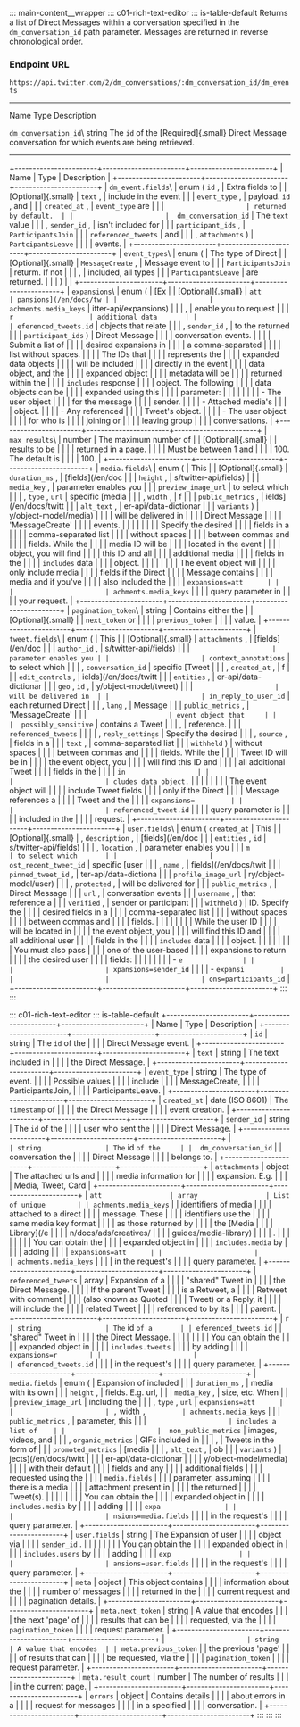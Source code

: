 ::: main-content__wrapper
::: c01-rich-text-editor
::: is-table-default
Returns a list of Direct Messages within a conversation specified in the
` dm_conversation_id ` path parameter. Messages are returned in reverse
chronological order.

### Endpoint URL

` https://api.twitter.com/2/dm_conversations/:dm_conversation_id/dm_events `

  ------------------------- ----------------------- -----------------------
  Name                      Type                    Description

  ` dm_conversation_id `\   string                  The ` id ` of the
  [Required]{.small}                                Direct Message
                                                    conversation for which
                                                    events are being
                                                    retrieved.
  ------------------------- ----------------------- -----------------------

+-----------------------+-----------------------+-----------------------+
| Name                  | Type                  | Description           |
+-----------------------+-----------------------+-----------------------+
| ` dm_event.fields `\  | enum ( ` id ` ,       | Extra fields to       |
| [Optional]{.small}    | ` text ` ,            | include in the event  |
|                       | ` event_type ` ,      | payload. ` id ` , and |
|                       | ` created_at ` ,      | ` event_type ` are    |
|                       | `                     | returned by default.  |
|                       |  dm_conversation_id ` | The ` text ` value    |
|                       | , ` sender_id ` ,     | isn\'t included for   |
|                       | ` participant_ids ` , | ` ParticipantsJoin `  |
|                       | ` referenced_tweets ` | and                   |
|                       | , ` attachments ` )   | ` PartcipantsLeave `  |
|                       |                       | events.               |
+-----------------------+-----------------------+-----------------------+
| ` event_types `\      | enum (                | The type of Direct    |
| [Optional]{.small}    | ` MessageCreate ` ,   | Message event to      |
|                       | ` ParticipantsJoin `  | returm. If not        |
|                       | ,                     | included, all types   |
|                       | ` ParticipantsLeave ` | are returned.         |
|                       | )                     |                       |
+-----------------------+-----------------------+-----------------------+
| ` expansions `\       | enum (                | [Ex                   |
| [Optional]{.small}    | ` att                 | pansions](/en/docs/tw |
|                       | achments.media_keys ` | itter-api/expansions) |
|                       | ,                     | enable you to request |
|                       | ` r                   | additional data       |
|                       | eferenced_tweets.id ` | objects that relate   |
|                       | , ` sender_id ` ,     | to the returned       |
|                       | ` participant_ids ` ) | Direct Message        |
|                       |                       | conversation events.  |
|                       |                       | Submit a list of      |
|                       |                       | desired expansions in |
|                       |                       | a comma-separated     |
|                       |                       | list without spaces.  |
|                       |                       | The IDs that          |
|                       |                       | represents the        |
|                       |                       | expanded data objects |
|                       |                       | will be included      |
|                       |                       | directly in the event |
|                       |                       | data object, and the  |
|                       |                       | expanded object       |
|                       |                       | metadata will be      |
|                       |                       | returned within the   |
|                       |                       | ` includes ` response |
|                       |                       | object. The following |
|                       |                       | data objects can be   |
|                       |                       | expanded using this   |
|                       |                       | parameter:            |
|                       |                       |                       |
|                       |                       | -   The user object   |
|                       |                       |     for the message   |
|                       |                       |     sender.           |
|                       |                       | -   Attached media\'s |
|                       |                       |     object.           |
|                       |                       | -   Any referenced    |
|                       |                       |     Tweet\'s object.  |
|                       |                       | -   The user object   |
|                       |                       |     for who is        |
|                       |                       |     joining or        |
|                       |                       |     leaving group     |
|                       |                       |     conversations.    |
+-----------------------+-----------------------+-----------------------+
| ` max_results `\      | number                | The maximum number of |
| [Optional]{.small}    |                       | results to be         |
|                       |                       | returned in a page.   |
|                       |                       | Must be between 1 and |
|                       |                       | 100. The default is   |
|                       |                       | 100.                  |
+-----------------------+-----------------------+-----------------------+
| ` media.fields `\     | enum (                | This                  |
| [Optional]{.small}    | ` duration_ms ` ,     | [fields](/en/doc      |
|                       | ` height ` ,          | s/twitter-api/fields) |
|                       | ` media_key ` ,       | parameter enables you |
|                       | ` preview_image_url ` | to select which       |
|                       | , ` type ` , ` url `  | specific [media       |
|                       | , ` width ` ,         | f                     |
|                       | ` public_metrics ` ,  | ields](/en/docs/twitt |
|                       | ` alt_text ` ,        | er-api/data-dictionar |
|                       | ` variants ` )        | y/object-model/media) |
|                       |                       | will be delivered in  |
|                       |                       | Direct Message        |
|                       |                       | \'MessageCreate\'     |
|                       |                       | events.               |
|                       |                       |                       |
|                       |                       | Specify the desired   |
|                       |                       | fields in a           |
|                       |                       | comma-separated list  |
|                       |                       | without spaces        |
|                       |                       | between commas and    |
|                       |                       | fields. While the     |
|                       |                       | media ID will be      |
|                       |                       | located in the event  |
|                       |                       | object, you will find |
|                       |                       | this ID and all       |
|                       |                       | additional media      |
|                       |                       | fields in the         |
|                       |                       | ` includes ` data     |
|                       |                       | object.               |
|                       |                       |                       |
|                       |                       | The event object will |
|                       |                       | only include media    |
|                       |                       | fields if the Direct  |
|                       |                       | Message contains      |
|                       |                       | media and if you\'ve  |
|                       |                       | also included the     |
|                       |                       | ` expansions=att      |
|                       |                       | achments.media_keys ` |
|                       |                       | query parameter in    |
|                       |                       | your request.         |
+-----------------------+-----------------------+-----------------------+
| ` pagination_token `\ | string                | Contains either the   |
| [Optional]{.small}    |                       | ` next_token ` or     |
|                       |                       | ` previous_token `    |
|                       |                       | value.                |
+-----------------------+-----------------------+-----------------------+
| ` tweet.fields `\     | enum (                | This                  |
| [Optional]{.small}    | ` attachments ` ,     | [fields](/en/doc      |
|                       | ` author_id ` ,       | s/twitter-api/fields) |
|                       | `                     | parameter enables you |
|                       | context_annotations ` | to select which       |
|                       | , ` conversation_id ` | specific [Tweet       |
|                       | , ` created_at ` ,    | f                     |
|                       | ` edit_controls ` ,   | ields](/en/docs/twitt |
|                       | ` entities ` ,        | er-api/data-dictionar |
|                       | ` geo ` , ` id ` ,    | y/object-model/tweet) |
|                       | `                     | will be delivered in  |
|                       | in_reply_to_user_id ` | each returned Direct  |
|                       | , ` lang ` ,          | Message               |
|                       | ` public_metrics ` ,  | \'MessageCreate\'     |
|                       | `                     | event object that     |
|                       |  possibly_sensitive ` | contains a Tweet      |
|                       | ,                     | reference.            |
|                       | ` referenced_tweets ` |                       |
|                       | , ` reply_settings `  | Specify the desired   |
|                       | , ` source ` ,        | fields in a           |
|                       | ` text ` ,            | comma-separated list  |
|                       | ` withheld ` )        | without spaces        |
|                       |                       | between commas and    |
|                       |                       | fields. While the     |
|                       |                       | Tweet ID will be in   |
|                       |                       | the event object, you |
|                       |                       | will find this ID and |
|                       |                       | all additional Tweet  |
|                       |                       | fields in the         |
|                       |                       | ` in                  |
|                       |                       | cludes data object. ` |
|                       |                       |                       |
|                       |                       | The event object will |
|                       |                       | include Tweet fields  |
|                       |                       | only if the Direct    |
|                       |                       | Message references a  |
|                       |                       | Tweet and the         |
|                       |                       | ` expansions=         |
|                       |                       | referenced_tweet.id ` |
|                       |                       | query parameter is    |
|                       |                       | included in the       |
|                       |                       | request.              |
+-----------------------+-----------------------+-----------------------+
| ` user.fields `\      | enum ( ` created_at ` | This                  |
| [Optional]{.small}    | , ` description ` ,   | [fields](/en/doc      |
|                       | ` entities ` , ` id ` | s/twitter-api/fields) |
|                       | , ` location ` ,      | parameter enables you |
|                       | ` m                   | to select which       |
|                       | ost_recent_tweet_id ` | specific [user        |
|                       | , ` name ` ,          | fields](/en/docs/twit |
|                       | ` pinned_tweet_id ` , | ter-api/data-dictiona |
|                       | ` profile_image_url ` | ry/object-model/user) |
|                       | , ` protected ` ,     | will be delivered for |
|                       | ` public_metrics ` ,  | Direct Message        |
|                       | ` url ` ,             | conversation events   |
|                       | ` username ` ,        | that reference a      |
|                       | ` verified ` ,        | sender or participant |
|                       | ` withheld ` )        | ID. Specify the       |
|                       |                       | desired fields in a   |
|                       |                       | comma-separated list  |
|                       |                       | without spaces        |
|                       |                       | between commas and    |
|                       |                       | fields.               |
|                       |                       |                       |
|                       |                       | While the user ID     |
|                       |                       | will be located in    |
|                       |                       | the event object, you |
|                       |                       | will find this ID and |
|                       |                       | all additional user   |
|                       |                       | fields in the         |
|                       |                       | ` includes ` data     |
|                       |                       | object.               |
|                       |                       |                       |
|                       |                       | You must also pass    |
|                       |                       | one of the user-based |
|                       |                       | expansions to return  |
|                       |                       | the desired user      |
|                       |                       | fields:               |
|                       |                       |                       |
|                       |                       | -   ` e               |
|                       |                       | xpansions=sender_id ` |
|                       |                       | -   ` expansi         |
|                       |                       | ons=participants_id ` |
+-----------------------+-----------------------+-----------------------+
:::
:::

::: c01-rich-text-editor
::: is-table-default
+-----------------------+-----------------------+-----------------------+
| Name                  | Type                  | Description           |
+-----------------------+-----------------------+-----------------------+
| ` id `                | string                | The ` id ` of the     |
|                       |                       | Direct Message event. |
+-----------------------+-----------------------+-----------------------+
| ` text `              | string                | The text included in  |
|                       |                       | the Direct Message.   |
+-----------------------+-----------------------+-----------------------+
| ` event_type `        | string                | The type of event.    |
|                       |                       | Possible values       |
|                       |                       | include               |
|                       |                       | MessageCreate,        |
|                       |                       | ParticipantsJoin,     |
|                       |                       | ParticipantsLeave.    |
+-----------------------+-----------------------+-----------------------+
| ` created_at `        | date (ISO 8601)       | The ` timestamp ` of  |
|                       |                       | the Direct Message    |
|                       |                       | event creation.       |
+-----------------------+-----------------------+-----------------------+
| ` sender_id `         | string                | The ` id ` of the     |
|                       |                       | user who sent the     |
|                       |                       | Direct Message.       |
+-----------------------+-----------------------+-----------------------+
| `                     | string                | The ` id ` of the     |
|  dm_conversation_id ` |                       | conversation the      |
|                       |                       | Direct Message        |
|                       |                       | belongs to.           |
+-----------------------+-----------------------+-----------------------+
| ` attachments `       | object                | The attached urls and |
|                       |                       | media information for |
|                       |                       | expansion. E.g.       |
|                       |                       | Media, Tweet, Card    |
+-----------------------+-----------------------+-----------------------+
| ` att                 | array                 | List of unique        |
| achments.media_keys ` |                       | identifiers of media  |
|                       |                       | attached to a direct  |
|                       |                       | message. These        |
|                       |                       | identifiers use the   |
|                       |                       | same media key format |
|                       |                       | as those returned by  |
|                       |                       | the [Media            |
|                       |                       | Library](/e           |
|                       |                       | n/docs/ads/creatives/ |
|                       |                       | guides/media-library) |
|                       |                       | .                     |
|                       |                       |                       |
|                       |                       | You can obtain the    |
|                       |                       | expanded object in    |
|                       |                       | ` includes.media ` by |
|                       |                       | adding                |
|                       |                       | ` expansions=att      |
|                       |                       | achments.media_keys ` |
|                       |                       | in the request\'s     |
|                       |                       | query parameter.      |
+-----------------------+-----------------------+-----------------------+
| ` referenced_tweets ` | array                 | Expansion of a        |
|                       |                       | \"shared\" Tweet in   |
|                       |                       | the Direct Message.   |
|                       |                       | If the parent Tweet   |
|                       |                       | is a Retweet, a       |
|                       |                       | Retweet with comment  |
|                       |                       | (also known as Quoted |
|                       |                       | Tweet) or a Reply, it |
|                       |                       | will include the      |
|                       |                       | related Tweet         |
|                       |                       | referenced to by its  |
|                       |                       | parent.               |
+-----------------------+-----------------------+-----------------------+
| ` r                   | string                | The ` id ` of a       |
| eferenced_tweets.id ` |                       | \"shared\" Tweet in   |
|                       |                       | the Direct Message.   |
|                       |                       |                       |
|                       |                       | You can obtain the    |
|                       |                       | expanded object in    |
|                       |                       | ` includes.tweets `   |
|                       |                       | by adding             |
|                       |                       | ` expansions=r        |
|                       |                       | eferenced_tweets.id ` |
|                       |                       | in the request\'s     |
|                       |                       | query parameter.      |
+-----------------------+-----------------------+-----------------------+
| ` media.fields `      | enum (                | Expansion of included |
|                       | ` duration_ms ` ,     | media with its own    |
|                       | ` height ` ,          | fields. E.g. url,     |
|                       | ` media_key ` ,       | size, etc. When       |
|                       | ` preview_image_url ` | including the         |
|                       | , ` type ` , ` url `  | ` expansions=att      |
|                       | , ` width ` ,         | achments.media_keys ` |
|                       | ` public_metrics ` ,  | parameter, this       |
|                       | `                     | includes a list of    |
|                       |  non_public_metrics ` | images, videos, and   |
|                       | , ` organic_metrics ` | GIFs included in      |
|                       | ,                     | Tweets in the form of |
|                       | ` promoted_metrics `  | [media                |
|                       | , ` alt_text ` ,      | ob                    |
|                       | ` variants ` )        | jects](/en/docs/twitt |
|                       |                       | er-api/data-dictionar |
|                       |                       | y/object-model/media) |
|                       |                       | with their default    |
|                       |                       | fields and any        |
|                       |                       | additional fields     |
|                       |                       | requested using the   |
|                       |                       | ` media.fields `      |
|                       |                       | parameter, assuming   |
|                       |                       | there is a media      |
|                       |                       | attachment present in |
|                       |                       | the returned          |
|                       |                       | Tweet(s).             |
|                       |                       |                       |
|                       |                       | You can obtain the    |
|                       |                       | expanded object in    |
|                       |                       | ` includes.media ` by |
|                       |                       | adding                |
|                       |                       | ` expa                |
|                       |                       | nsions=media.fields ` |
|                       |                       | in the request\'s     |
|                       |                       | query parameter.      |
+-----------------------+-----------------------+-----------------------+
| ` user.fields `       | string                | The Expansion of user |
|                       |                       | object via            |
|                       |                       | ` sender_id ` .       |
|                       |                       |                       |
|                       |                       | You can obtain the    |
|                       |                       | expanded object in    |
|                       |                       | ` includes.users ` by |
|                       |                       | adding                |
|                       |                       | ` exp                 |
|                       |                       | ansions=user.fields ` |
|                       |                       | in the request\'s     |
|                       |                       | query parameter.      |
+-----------------------+-----------------------+-----------------------+
| ` meta `              | object                | This object contains  |
|                       |                       | information about the |
|                       |                       | number of messages    |
|                       |                       | returned in the       |
|                       |                       | current request and   |
|                       |                       | pagination details.   |
+-----------------------+-----------------------+-----------------------+
| ` meta.next_token `   | string                | A value that encodes  |
|                       |                       | the next \'page\' of  |
|                       |                       | results that can be   |
|                       |                       | requested, via the    |
|                       |                       | ` pagination_token `  |
|                       |                       | request parameter.    |
+-----------------------+-----------------------+-----------------------+
| `                     | string                | A value that encodes  |
| meta.previous_token ` |                       | the previous \'page\' |
|                       |                       | of results that can   |
|                       |                       | be requested, via the |
|                       |                       | ` pagination_token `  |
|                       |                       | request parameter.    |
+-----------------------+-----------------------+-----------------------+
| ` meta.result_count ` | number                | The number of results |
|                       |                       | in the current page.  |
+-----------------------+-----------------------+-----------------------+
| ` errors `            | object                | Contains details      |
|                       |                       | about errors in a     |
|                       |                       | request for messages  |
|                       |                       | in a specified        |
|                       |                       | conversation.         |
+-----------------------+-----------------------+-----------------------+
:::
:::
:::
